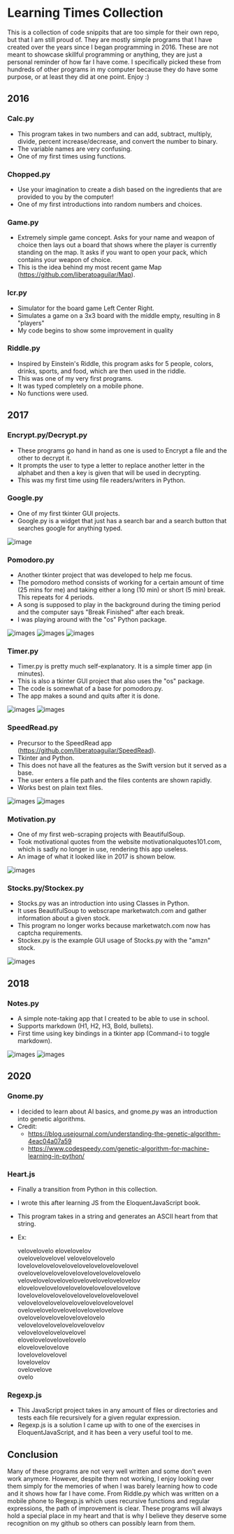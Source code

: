 # Learning Times Collection

This is a collection of code snippits that are too simple for their own repo, but that I am still proud of. They are mostly simple programs that I have created over the years since I began programming in 2016. These are not meant to showcase skillful programming or anything, they are just a personal reminder of how far I have come. I specifically picked these from hundreds of other programs in my computer because they do have some purpose, or at least they did at one point. Enjoy :)

## 2016

### Calc.py

- This program takes in two numbers and can add, subtract, multiply, divide, percent increase/decrease, and convert the number to binary.
- The variable names are very confusing.
- One of my first times using functions.

### Chopped.py

- Use your imagination to create a dish based on the ingredients that are provided to you by the computer!
- One of my first introductions into random numbers and choices.

### Game.py

- Extremely simple game concept. Asks for your name and weapon of choice then lays out a board that shows where the player is currently standing on the map. It asks if you want to open your pack, which contains your weapon of choice.
- This is the idea behind my most recent game Map (https://github.com/liberatoaguilar/Map).

### lcr.py

- Simulator for the board game Left Center Right.
- Simulates a game on a 3x3 board with the middle empty, resulting in 8 "players"
- My code begins to show some improvement in quality

### Riddle.py

- Inspired by Einstein's Riddle, this program asks for 5 people, colors, drinks, sports, and food, which are then used in the riddle.
- This was one of my very first programs.
- It was typed completely on a mobile phone.
- No functions were used.

## 2017

### Encrypt.py/Decrypt.py

- These programs go hand in hand as one is used to Encrypt a file and the other to decrypt it.
- It prompts the user to type a letter to replace another letter in the alphabet and then a key is given that will be used in decrypting.
- This was my first time using file readers/writers in Python.

### Google.py

- One of my first tkinter GUI projects.
- Google.py is a widget that just has a search bar and a search button that searches google for anything typed.

![image](https://raw.githubusercontent.com/liberatoaguilar/Learning-Times/master/Images/google-1.png)

### Pomodoro.py

- Another tkinter project that was developed to help me focus.
- The pomodoro method consists of working for a certain amount of time (25 mins for me) and taking either a long (10 min) or short (5 min) break. This repeats for 4 periods.
- A song is supposed to play in the background during the timing period and the computer says "Break Finished" after each break.
- I was playing around with the "os" Python package.

![images](https://raw.githubusercontent.com/liberatoaguilar/Learning-Times/master/Images/pomodoro-1.png)
![images](https://raw.githubusercontent.com/liberatoaguilar/Learning-Times/master/Images/pomodoro-2.png)
![images](https://raw.githubusercontent.com/liberatoaguilar/Learning-Times/master/Images/pomodoro-3.png)

### Timer.py

- Timer.py is pretty much self-explanatory. It is a simple timer app (in minutes).
- This is also a tkinter GUI project that also uses the "os" package.
- The code is somewhat of a base for pomodoro.py.
- The app makes a sound and quits after it is done.

![images](https://raw.githubusercontent.com/liberatoaguilar/Learning-Times/master/Images/timer-1.png)
![images](https://raw.githubusercontent.com/liberatoaguilar/Learning-Times/master/Images/timer-2.png)

### SpeedRead.py

- Precursor to the SpeedRead app (https://github.com/liberatoaguilar/SpeedRead).
- Tkinter and Python.
- This does not have all the features as the Swift version but it served as a base.
- The user enters a file path and the files contents are shown rapidly.
- Works best on plain text files.

![images](https://raw.githubusercontent.com/liberatoaguilar/Learning-Times/master/Images/speedread-1.png)
![images](https://raw.githubusercontent.com/liberatoaguilar/Learning-Times/master/Images/speedread-2.png)

### Motivation.py

- One of my first web-scraping projects with BeautifulSoup.
- Took motivational quotes from the website motivationalquotes101.com, which is sadly no longer in use, rendering this app useless.
- An image of what it looked like in 2017 is shown below.

![images](https://raw.githubusercontent.com/liberatoaguilar/Learning-Times/master/Images/Motivation-1.png)

### Stocks.py/Stockex.py

- Stocks.py was an introduction into using Classes in Python.
- It uses BeautifulSoup to webscrape marketwatch.com and gather information about a given stock.
- This program no longer works because marketwatch.com now has captcha requirements.
- Stockex.py is the example GUI usage of Stocks.py with the "amzn" stock.

![images](https://raw.githubusercontent.com/liberatoaguilar/Learning-Times/master/Images/stocks-1.png)

## 2018

### Notes.py

- A simple note-taking app that I created to be able to use in school.
- Supports markdown (H1, H2, H3, Bold, bullets).
- First time using key bindings in a tkinter app (Command-i to toggle markdown).

![images](https://raw.githubusercontent.com/liberatoaguilar/Learning-Times/master/Images/notes-1.png)
![images](https://raw.githubusercontent.com/liberatoaguilar/Learning-Times/master/Images/notes-2.png)

## 2020

### Gnome.py

- I decided to learn about AI basics, and gnome.py was an introduction into genetic algorithms.
- Credit:
  - https://blog.usejournal.com/understanding-the-genetic-algorithm-4eac04a07a59
  - https://www.codespeedy.com/genetic-algorithm-for-machine-learning-in-python/

### Heart.js

- Finally a transition from Python in this collection.
- I wrote this after learning JS from the EloquentJavaScript book.
- This program takes in a string and generates an ASCII heart from that string.
- Ex:  

    velovelovelo         elovelovelov    
  ovelovelovelovel     velovelovelovelo  
lovelovelovelovelovelovelovelovelovelovel
ovelovelovelovelovelovelovelovelovelovelo
velovelovelovelovelovelovelovelovelovelov
elovelovelovelovelovelovelovelovelovelove
lovelovelovelovelovelovelovelovelovelovel
 velovelovelovelovelovelovelovelovelovel
   ovelovelovelovelovelovelovelovelove   
      ovelovelovelovelovelovelovelo      
      velovelovelovelovelovelovelov      
         velovelovelovelovelovel         
         elovelovelovelovelovelo         
            elovelovelovelove            
            lovelovelovelovel            
               lovelovelov               
               ovelovelove               
                  ovelo

### Regexp.js

- This JavaScript project takes in any amount of files or directories and tests each file recursively for a given regular expression.
- Regexp.js is a solution I came up with to one of the exercises in EloquentJavaScript, and it has been a very useful tool to me.

## Conclusion

Many of these programs are not very well written and some don't even work anymore. However, despite them not working, I enjoy looking over them simply for the memories of when I was barely learning how to code and it shows how far I have come. From Riddle.py which was written on a mobile phone to Regexp.js which uses recursive functions and regular expressions, the path of improvement is clear. These programs will always hold a special place in my heart and that is why I believe they deserve some recognition on my github so others can possibly learn from them.
